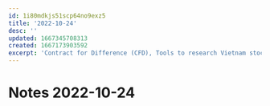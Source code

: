 ```yaml
---
id: 1i80mdkjs51scp64no9exz5
title: '2022-10-24'
desc: ''
updated: 1667345708313
created: 1667173903592
excerpt: 'Contract for Difference (CFD), Tools to research Vietnam stock market'
---
```

# Notes 2022-10-24